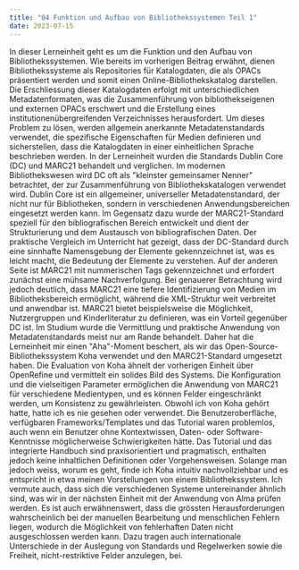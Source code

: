 ```yaml
---
title: "04 Funktion und Aufbau von Bibliothekssystemen Teil 1"
date: 2023-07-15
---
```

In dieser Lerneinheit geht es um die Funktion und den Aufbau von Bibliothekssystemen. Wie bereits im vorherigen Beitrag erwähnt, dienen Bibliothekssysteme als Repositories für Katalogdaten, die als OPACs präsentiert werden und somit einen Online-Bibliothekskatalog darstellen. Die Erschliessung dieser Katalogdaten erfolgt mit unterschiedlichen Metadatenformaten, was die Zusammenführung von bibliothekseigenen und externen OPACs erschwert und die Erstellung eines institutionenübergreifenden Verzeichnisses herausfordert. Um dieses Problem zu lösen, werden allgemein anerkannte Metadatenstandards verwendet, die spezifische Eigenschaften für Medien definieren und sicherstellen, dass die Katalogdaten in einer einheitlichen Sprache beschrieben werden.
In der Lerneinheit wurden die Standards Dublin Core (DC) und MARC21 behandelt und verglichen. Im modernen Bibliothekswesen wird DC oft als "kleinster gemeinsamer Nenner" betrachtet, der zur Zusammenführung von Bibliothekskatalogen verwendet wird. Dublin Core ist ein allgemeiner, universeller Metadatenstandard, der nicht nur für Bibliotheken, sondern in verschiedenen Anwendungsbereichen eingesetzt werden kann. Im Gegensatz dazu wurde der MARC21-Standard speziell für den bibliografischen Bereich entwickelt und dient der Strukturierung und dem Austausch von bibliografischen Daten. Der praktische Vergleich im Unterricht hat gezeigt, dass der DC-Standard durch eine sinnhafte Namensgebung der Elemente gekennzeichnet ist, was es leicht macht, die Bedeutung der Elemente zu verstehen. Auf der anderen Seite ist MARC21 mit nummerischen Tags gekennzeichnet und erfordert zunächst eine mühsame Nachverfolgung. Bei genauerer Betrachtung wird jedoch deutlich, dass MARC21 eine tiefere Identifizierung von Medien im Bibliotheksbereich ermöglicht, während die XML-Struktur weit verbreitet und anwendbar ist. MARC21 bietet beispielsweise die Möglichkeit, Nutzergruppen und Kinderliteratur zu definieren, was ein Vorteil gegenüber DC ist.
Im Studium wurde die Vermittlung und praktische Anwendung von Metadatenstandards meist nur am Rande behandelt. Daher hat die Lerneinheit mir einen "Aha"-Moment beschert, als wir das Open-Source-Bibliothekssystem Koha verwendet und den MARC21-Standard umgesetzt haben. Die Evaluation von Koha ähnelt der vorherigen Einheit über OpenRefine und vermittelt ein solides Bild des Systems. Die Konfiguration und die vielseitigen Parameter ermöglichen die Anwendung von MARC21 für verschiedene Medientypen, und es können Felder eingeschränkt werden, um Konsistenz zu gewährleisten. Obwohl ich von Koha gehört hatte, hatte ich es nie gesehen oder verwendet. Die Benutzeroberfläche, verfügbaren Frameworks/Templates und das Tutorial waren problemlos, auch wenn ein Benutzer ohne Kontextwissen, Daten- oder Software-Kenntnisse möglicherweise Schwierigkeiten hätte. Das Tutorial und das integrierte Handbuch sind praxisorientiert und pragmatisch, enthalten jedoch keine inhaltlichen Definitionen oder Vorgehensweisen. Solange man jedoch weiss, worum es geht, finde ich Koha intuitiv nachvollziehbar und es entspricht in etwa meinen Vorstellungen von einem Bibliothekssystem. Ich vermute auch, dass sich die verschiedenen Systeme untereinander ähnlich sind, was wir in der nächsten Einheit mit der Anwendung von Alma prüfen werden.
Es ist auch erwähnenswert, dass die grössten Herausforderungen wahrscheinlich bei der manuellen Bearbeitung und menschlichen Fehlern liegen, wodurch die Möglichkeit von fehlerhaften Daten nicht ausgeschlossen werden kann. Dazu tragen auch internationale Unterschiede in der Auslegung von Standards und Regelwerken sowie die Freiheit, nicht-restriktive Felder anzulegen, bei.

